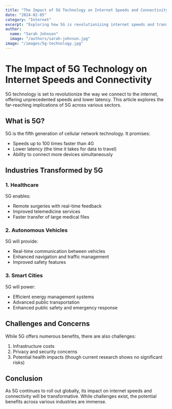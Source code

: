 ```yaml
---
title: "The Impact of 5G Technology on Internet Speeds and Connectivity"
date: "2024-02-05"
category: "Internet"
excerpt: "Exploring how 5G is revolutionizing internet speeds and transforming connectivity across various industries"
author:
  name: "Sarah Johnson"
  image: "/authors/sarah-johnson.jpg"
image: "/images/5g-technology.jpg"
---
```


# The Impact of 5G Technology on Internet Speeds and Connectivity

5G technology is set to revolutionize the way we connect to the internet, offering unprecedented speeds and lower latency. This article explores the far-reaching implications of 5G across various sectors.

## What is 5G?

5G is the fifth generation of cellular network technology. It promises:

- Speeds up to 100 times faster than 4G
- Lower latency (the time it takes for data to travel)
- Ability to connect more devices simultaneously

## Industries Transformed by 5G

### 1. Healthcare

5G enables:
- Remote surgeries with real-time feedback
- Improved telemedicine services
- Faster transfer of large medical files

### 2. Autonomous Vehicles

5G will provide:
- Real-time communication between vehicles
- Enhanced navigation and traffic management
- Improved safety features

### 3. Smart Cities

5G will power:
- Efficient energy management systems
- Advanced public transportation
- Enhanced public safety and emergency response

## Challenges and Concerns

While 5G offers numerous benefits, there are also challenges:

1. Infrastructure costs
2. Privacy and security concerns
3. Potential health impacts (though current research shows no significant risks)

## Conclusion

As 5G continues to roll out globally, its impact on internet speeds and connectivity will be transformative. While challenges exist, the potential benefits across various industries are immense.

